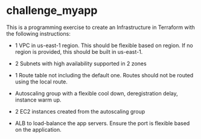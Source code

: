 # challenge_myapp

This is a programming exercise to create an Infrastructure in Terraform with the following instructions:

* 1 VPC in us-east-1 region. This should be flexible based on region. If no region is provided, this should be built in us-east-1.  

* 2 Subnets with high availability supported in 2 zones 

* 1 Route table not including the default one. Routes should not be routed using the local route.  

* Autoscaling group with a flexible cool down, deregistration delay, instance warm up. 

* 2 EC2 instances created from the autoscaling group 

* ALB to load-balance the app servers. Ensure the port is flexible based on the application.  